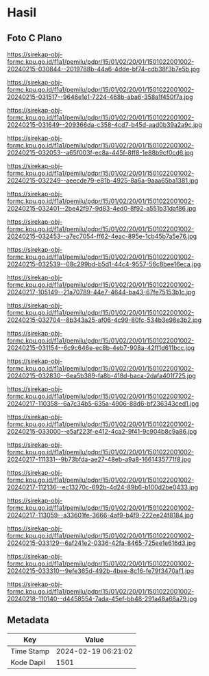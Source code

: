 # Hasil

## Foto C Plano

https://sirekap-obj-formc.kpu.go.id/f1a1/pemilu/pdpr/15/01/02/20/01/1501022001002-20240215-030844--2019788b-44a6-4dde-bf74-cdb38f3b7e5b.jpg

https://sirekap-obj-formc.kpu.go.id/f1a1/pemilu/pdpr/15/01/02/20/01/1501022001002-20240215-031517--9646e1e1-7224-468b-aba6-358a1f450f7a.jpg

https://sirekap-obj-formc.kpu.go.id/f1a1/pemilu/pdpr/15/01/02/20/01/1501022001002-20240215-031649--209366da-c358-4cd7-b45d-aad0b39a2a9c.jpg

https://sirekap-obj-formc.kpu.go.id/f1a1/pemilu/pdpr/15/01/02/20/01/1501022001002-20240215-032053--a65f003f-ec8a-445f-8ff8-1e88b9cf0cd6.jpg

https://sirekap-obj-formc.kpu.go.id/f1a1/pemilu/pdpr/15/01/02/20/01/1501022001002-20240215-032249--aeecde79-e81b-4925-8a6a-9aaa65ba1381.jpg

https://sirekap-obj-formc.kpu.go.id/f1a1/pemilu/pdpr/15/01/02/20/01/1501022001002-20240215-032401--2be42f97-9d83-4ed0-8f92-a551b31daf86.jpg

https://sirekap-obj-formc.kpu.go.id/f1a1/pemilu/pdpr/15/01/02/20/01/1501022001002-20240215-032453--a7ec7054-ff62-4eac-895e-1cb45b7a5e76.jpg

https://sirekap-obj-formc.kpu.go.id/f1a1/pemilu/pdpr/15/01/02/20/01/1501022001002-20240215-032539--08c299bd-b5d1-44c4-9557-56c8bee16eca.jpg

https://sirekap-obj-formc.kpu.go.id/f1a1/pemilu/pdpr/15/01/02/20/01/1501022001002-20240217-105149--21a70789-44e7-4644-ba43-67fe75153b1c.jpg

https://sirekap-obj-formc.kpu.go.id/f1a1/pemilu/pdpr/15/01/02/20/01/1501022001002-20240215-032704--8b343a25-af06-4c99-80fc-534b3e98e3b2.jpg

https://sirekap-obj-formc.kpu.go.id/f1a1/pemilu/pdpr/15/01/02/20/01/1501022001002-20240215-031154--6c9c646e-ec8b-4eb7-908a-42ff1d611bcc.jpg

https://sirekap-obj-formc.kpu.go.id/f1a1/pemilu/pdpr/15/01/02/20/01/1501022001002-20240215-032830--6ea5b389-fa8b-418d-baca-2dafa401f725.jpg

https://sirekap-obj-formc.kpu.go.id/f1a1/pemilu/pdpr/15/01/02/20/01/1501022001002-20240217-110358--6a7c34b5-635a-4906-88d6-bf236343ced1.jpg

https://sirekap-obj-formc.kpu.go.id/f1a1/pemilu/pdpr/15/01/02/20/01/1501022001002-20240215-033000--e5af223f-e412-4ca2-9f41-9c904b8c9a86.jpg

https://sirekap-obj-formc.kpu.go.id/f1a1/pemilu/pdpr/15/01/02/20/01/1501022001002-20240217-111331--9b73bfda-ae27-48eb-a9a8-1661435771f8.jpg

https://sirekap-obj-formc.kpu.go.id/f1a1/pemilu/pdpr/15/01/02/20/01/1501022001002-20240217-112136--ec13270c-692b-4d24-89b6-b100d2be0433.jpg

https://sirekap-obj-formc.kpu.go.id/f1a1/pemilu/pdpr/15/01/02/20/01/1501022001002-20240217-113059--a33601fe-3666-4af9-b4f9-222ee24f8184.jpg

https://sirekap-obj-formc.kpu.go.id/f1a1/pemilu/pdpr/15/01/02/20/01/1501022001002-20240215-033129--6af241e2-0336-42fa-8465-725ee1e616d3.jpg

https://sirekap-obj-formc.kpu.go.id/f1a1/pemilu/pdpr/15/01/02/20/01/1501022001002-20240215-033310--9efe365d-492b-4bee-8c16-fe79f3470af1.jpg

https://sirekap-obj-formc.kpu.go.id/f1a1/pemilu/pdpr/15/01/02/20/01/1501022001002-20240218-110140--d4458554-7ada-45ef-bb48-291a48a68a79.jpg


## Metadata

| Key        | Value               |
| ---------- | ------------------- |
| Time Stamp | 2024-02-19 06:21:02 |
| Kode Dapil | 1501                |




